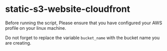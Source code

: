 # static-s3-website-cloudfront

Before running the script, Please ensure that you have configured your AWS profile on your linux machine.

Do not forget to replace the variable `bucket_name` with the bucket name you are creating.
